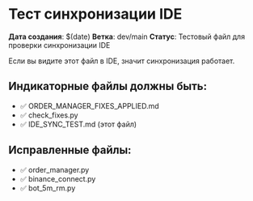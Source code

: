 # Тест синхронизации IDE

**Дата создания**: $(date)
**Ветка**: dev/main
**Статус**: Тестовый файл для проверки синхронизации IDE

Если вы видите этот файл в IDE, значит синхронизация работает.

## Индикаторные файлы должны быть:
- ✅ ORDER_MANAGER_FIXES_APPLIED.md
- ✅ check_fixes.py
- ✅ IDE_SYNC_TEST.md (этот файл)

## Исправленные файлы:
- ✅ order_manager.py
- ✅ binance_connect.py  
- ✅ bot_5m_rm.py
